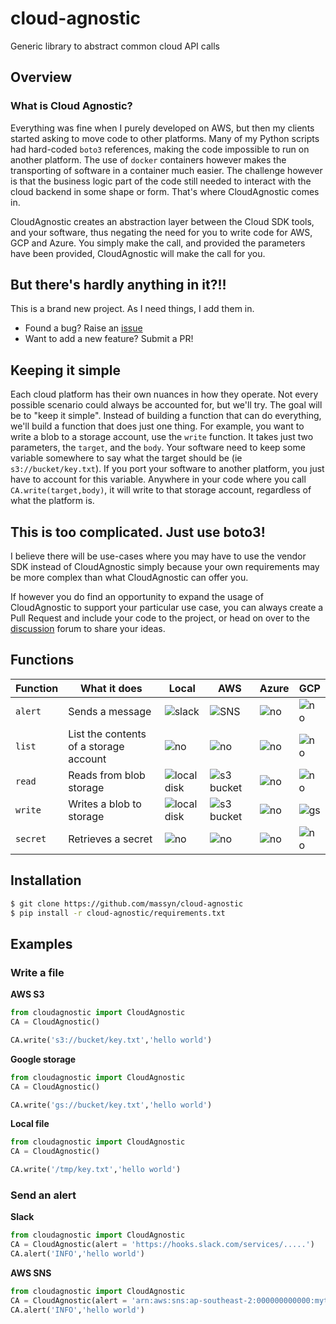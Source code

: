 # cloud-agnostic
Generic library to abstract common cloud API calls

## Overview

### What is Cloud Agnostic?

Everything was fine when I purely developed on AWS, but then my clients started asking to move code to other platforms.  Many of my Python scripts had hard-coded `boto3` references, making the code impossible to run on another platform.  The use of `docker` containers however makes the transporting of software in a container much easier.  The challenge however is that the business logic part of the code still needed to interact with the cloud backend in some shape or form.  That's where CloudAgnostic comes in.

CloudAgnostic creates an abstraction layer between the Cloud SDK tools, and your software, thus negating the need for you to write code for AWS, GCP and Azure.  You simply make the call, and provided the parameters have been provided, CloudAgnostic will make the call for you.

## But there's hardly anything in it?!!

This is a brand new project.  As I need things, I add them in.

* Found a bug?  Raise an [issue](https://github.com/massyn/cloud-agnostic/issues/new)
* Want to add a new feature?  Submit a PR!

## Keeping it simple

Each cloud platform has their own nuances in how they operate.  Not every possible scenario could always be accounted for, but we'll try.  The goal will be to "keep it simple".  Instead of building a function that can do everything, we'll build a function that does just one thing.  For example, you want to write a blob to a storage account, use the `write` function.  It takes just two parameters, the `target`, and the `body`.  Your software need to keep some variable somewhere to say what the target should be (ie `s3://bucket/key.txt`).  If you port your software to another platform, you just have to account for this variable.  Anywhere in your code where you call `CA.write(target,body)`, it will write to that storage account, regardless of what the platform is.

## This is too complicated.  Just use boto3!

I believe there will be use-cases where you may have to use the vendor SDK instead of CloudAgnostic simply because your own requirements may be more complex than what CloudAgnostic can offer you.

If however you do find an opportunity to expand the usage of CloudAgnostic to support your particular use case, you can always create a Pull Request and include your code to the project, or head on over to the [discussion](https://github.com/massyn/cloud-agnostic/discussions/categories/ideas) forum to share your ideas.

## Functions

|**Function**|**What it does**|**Local**|**AWS**|**Azure**|**GCP**|
|--|--|--|--|--|--|
|`alert`|Sends a message|![slack](https://img.shields.io/badge/slack-00B050)|![SNS](https://img.shields.io/badge/sns-00B050)|![no](https://img.shields.io/badge/no-C00000)|![no](https://img.shields.io/badge/no-C00000)|
|`list`|List the contents of a storage account|![no](https://img.shields.io/badge/no-C00000)|![no](https://img.shields.io/badge/no-C00000)|![no](https://img.shields.io/badge/no-C00000)|![no](https://img.shields.io/badge/no-C00000)|
|`read`|Reads from blob storage|![local disk](https://img.shields.io/badge/local%20disk-00B050)|![s3 bucket](https://img.shields.io/badge/s3-00B050)|![no](https://img.shields.io/badge/no-C00000)|![no](https://img.shields.io/badge/no-C00000)|
|`write`|Writes a blob to storage|![local disk](https://img.shields.io/badge/local%20disk-00B050)|![s3 bucket](https://img.shields.io/badge/s3-00B050)|![no](https://img.shields.io/badge/no-C00000)|![gs](https://img.shields.io/badge/gs-00B050)|
|`secret`|Retrieves a secret|![no](https://img.shields.io/badge/no-C00000)|![no](https://img.shields.io/badge/no-C00000)|![no](https://img.shields.io/badge/no-C00000)|![no](https://img.shields.io/badge/no-C00000)|


## Installation

```bash
$ git clone https://github.com/massyn/cloud-agnostic
$ pip install -r cloud-agnostic/requirements.txt
```


## Examples

### Write a file

**AWS S3**

```python
from cloudagnostic import CloudAgnostic
CA = CloudAgnostic()

CA.write('s3://bucket/key.txt','hello world')
```

**Google storage**

```python
from cloudagnostic import CloudAgnostic
CA = CloudAgnostic()

CA.write('gs://bucket/key.txt','hello world')
```

**Local file**

```python
from cloudagnostic import CloudAgnostic
CA = CloudAgnostic()

CA.write('/tmp/key.txt','hello world')
```

### Send an alert

**Slack**

```python
from cloudagnostic import CloudAgnostic
CA = CloudAgnostic(alert = 'https://hooks.slack.com/services/.....')
CA.alert('INFO','hello world')
```

**AWS SNS**

```python
from cloudagnostic import CloudAgnostic
CA = CloudAgnostic(alert = 'arn:aws:sns:ap-southeast-2:000000000000:mytopic')
CA.alert('INFO','hello world')
```



